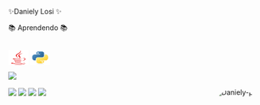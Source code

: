 ✨Daniely  Losi ✨

📚 Aprendendo 📚

</div>
<div style="display: inline_block"><br>
  <img align="center" alt="Daniely-Java" height="30" width="40" src="https://raw.githubusercontent.com/devicons/devicon/master/icons/java/java-plain.svg">
  
  <img align="center" alt="Daniely-Python" height="30" width="40" src="https://raw.githubusercontent.com/devicons/devicon/master/icons/python/python-original.svg">
  
  <a href="  " target="_blank"><img src="https://aleen42.github.io/badges/src/illustrator.svg" target="_blank"></a>

  
  <img align="right" alt="Daniely-pic" height="150" style="border-radius:60px;" src="https://cdn.discordapp.com/attachments/1006938197982466050/1030147919216660480/download20221004123231.png">
</div>

  <a href="https://www.instagram.com/daniely_losi/" target="_blank"><img src="https://img.shields.io/badge/-Instagram-%23E4405F?style=for-the-badge&logo=instagram&logoColor=white" target="_blank"></a>
   <a href="https://discord.gg/Daniely Losi#8023" target="_blank"><img src="https://img.shields.io/badge/Discord-7289DA?style=for-the-badge&logo=discord&logoColor=white" target="_blank"></a> 
    <a href="https://www.linkedin.com/in/daniely-losi-200365241" target="_blank"><img src="https://img.shields.io/badge/-LinkedIn-%230077B5?style=for-the-badge&logo=linkedin&logoColor=white" target="_blank"></a> 
      <a href = "mailto:danylosi15@gmail.com"><img src="https://img.shields.io/badge/-Gmail-%23333?style=for-the-badge&logo=gmail&logoColor=white" target="_blank"></a>
      
      



    
    
    
    
    
